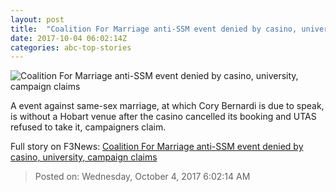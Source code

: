 ```yaml
---
layout: post
title:  "Coalition For Marriage anti-SSM event denied by casino, university, campaign claims"
date: 2017-10-04 06:02:14Z
categories: abc-top-stories
---
```


![Coalition For Marriage anti-SSM event denied by casino, university, campaign claims](http://www.abc.net.au/news/image/8506556-1x1-700x700.jpg)

A event against same-sex marriage, at which Cory Bernardi is due to speak, is without a Hobart venue after the casino cancelled its booking and UTAS refused to take it, campaigners claim.


Full story on F3News: [Coalition For Marriage anti-SSM event denied by casino, university, campaign claims](http://www.f3nws.com/n/jfvKkG)

> Posted on: Wednesday, October 4, 2017 6:02:14 AM
